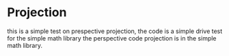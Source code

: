# Projection
this is a simple test on prespective projection, the code is a simple drive test for the simple math library
the perspective code projection is in the simple math library.
